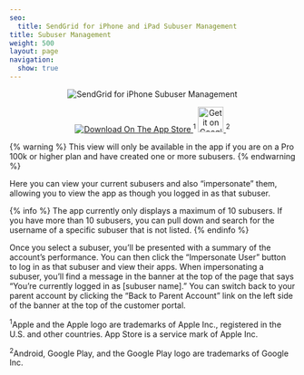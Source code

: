 ```yaml
---
seo:
  title: SendGrid for iPhone and iPad Subuser Management
title: Subuser Management
weight: 500
layout: page
navigation:
  show: true
---
```


<p style="text-align:center">
	<img src="{{root_url}}/images/sendgrid_for_iphone_subuser.gif" alt="SendGrid for iPhone Subuser Management" style="display:inline"/>
</p>

<p style="text-align:center">
	<a href="https://itunes.apple.com/us/app/sendgrid/id916808878?mt=8" target="_blank">
		<img src="{{root_url}}/images/download_app_store.svg" alt="Download On The App Store" style="display:inline;border:none;" />
	</a><sup>1</sup>
<a href="https://play.google.com/store/apps/details?id=com.sendgrid.android.sendgrid.app&utm_source=global_co&utm_medium=prtnr&utm_content=Mar2515&utm_campaign=PartBadge&pcampaignid=MKT-Other-global-all-co-prtnr-py-PartBadge-Mar2515-1">
	<img style="height:45px" style="width:185px" alt="Get it on Google Play" src="https://play.google.com/intl/en_us/badges/images/generic/en-play-badge.png" />
</a>
<sup>2</sup>
</p>

{% warning %}
This view will only be available in the app if you are on a Pro 100k or higher plan and have created one or more subusers.
{% endwarning %}

Here you can view your current subusers and also “impersonate” them, allowing you to view the app as though you logged in as that subuser.

{% info %}
The app currently only displays a maximum of 10 subusers. If you have more than 10 subusers, you can pull down and search for the username of a specific subuser that is not listed.
{% endinfo %}

Once you select a subuser, you’ll be presented with a summary of the account’s performance. You can then click the “Impersonate User” button to log in as that subuser and view their apps. When impersonating a subuser, you’ll find a message in the banner at the top of the page that says “You’re currently logged in as [subuser name].” You can switch back to your parent account by clicking the “Back to Parent Account” link on the left side of the banner at the top of the customer portal.

<p class="small">
  <sup>1</sup>Apple and the Apple logo are trademarks of Apple Inc., registered in the U.S. and other countries. App Store is a service mark of Apple Inc.
</p>
<p class="small">
  <sup>2</sup>Android, Google Play, and the Google Play logo are trademarks of Google Inc.
</p>
